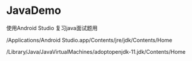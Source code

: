 # JavaDemo
使用Android Studio
复习java面试题用


/Applications/Android Studio.app/Contents/jre/jdk/Contents/Home

/Library/Java/JavaVirtualMachines/adoptopenjdk-11.jdk/Contents/Home